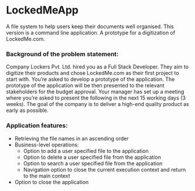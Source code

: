 # LockedMeApp
A file system to help users keep their documents well organised. 
This version is a command line application. A prototype for a digitization of LockedMe.com. 

### Background of the problem statement:
Company Lockers Pvt. Ltd. hired you as a Full Stack Developer. They aim to digitize their products and chose LockedMe.com as their first project to start with. You’re asked to develop a prototype of the application. The prototype of the application will be then presented to the relevant stakeholders for the budget approval. Your manager has set up a meeting where you’re asked to present the following in the next 15 working days (3 weeks).
The goal of the company is to deliver a high-end quality product as early as possible. 

### Application features:
*	Retrieving the file names in an ascending order
*	Business-level operations:
    *	Option to add a user specified file to the application
    * Option to delete a user specified file from the application
    *	Option to search a user specified file from the application
    *	Navigation option to close the current execution context and return to the main context
*	Option to close the application
